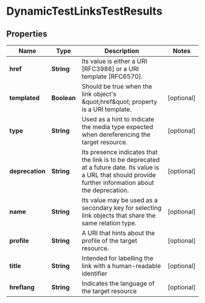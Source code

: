 

# DynamicTestLinksTestResults


## Properties

| Name | Type | Description | Notes |
|------------ | ------------- | ------------- | -------------|
|**href** | **String** | Its value is either a URI [RFC3986] or a URI template [RFC6570]. |  |
|**templated** | **Boolean** | Should be true when the link object&#39;s \&quot;href\&quot; property is a URI template. |  [optional] |
|**type** | **String** | Used as a hint to indicate the media type expected when dereferencing the target resource. |  [optional] |
|**deprecation** | **String** | Its presence indicates that the link is to be deprecated at a future date. Its value is a URL that should provide further information about the deprecation. |  [optional] |
|**name** | **String** | Its value may be used as a secondary key for selecting link objects that share the same relation type. |  [optional] |
|**profile** | **String** | A URI that hints about the profile of the target resource. |  [optional] |
|**title** | **String** | Intended for labelling the link with a human-readable identifier |  [optional] |
|**hreflang** | **String** | Indicates the language of the target resource |  [optional] |



